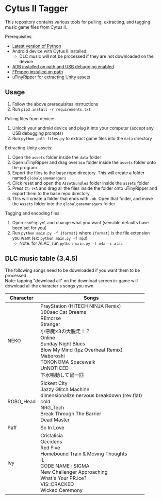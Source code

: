 # Cytus II Tagger
This repository contains various tools for pulling, extracting, and tagging music game files from Cytus II.

Prerequisites:
* [Latest version of Python](https://www.python.org/downloads/)
* Android device with Cytus II installed
    * DLC music will not be processed if they are not downloaded on the device
* [ADB installed on path and USB debugging enabled](https://www.xda-developers.com/install-adb-windows-macos-linux/)
* [FFmpeg installed on path](https://blog.gregzaal.com/how-to-install-ffmpeg-on-windows/)
* [uTinyRipper for extracting Unity assets](https://sourceforge.net/projects/utinyripper/files/)

## Usage
1. Follow the above prerequisites instructions
1. Run `pip3 install -r requirements.txt`

Pulling files from device:
1. Unlock your android device and plug it into your computer (accept any USB debugging prompts)
1. Run `python pull-files.py` to extract game files into the `data` directory

Extracting Unity assets:
1. Open the `assets` folder inside the `data` folder
1. Open uTinyRipper and drag over `bin` folder inside the `assets` folder onto the program
1. Export the files to the base repo directory. This will create a folder named `globalgamemanagers`
1. Click reset and open the `AssetBundles` folder inside the `assets` folder
1. Press `Ctrl+A` and drag all the files inside the folder onto uTinyRipper and export them to the base repo directory.
1. This will create a folder that ends with `.ab`. Open that folder, and move the `Assets` folder into the `globalgamemanagers` folder

Tagging and encoding files:
1. Open `config.yml` and change what you want (sensible defaults have been set for you)
1. Run `python main.py -f {format}` where `{format}` is the file extension you want (ex: `python main.py -f mp3`)
    * Note: for ALAC, run `python main.py -f m4a -c alac`

## DLC music table (3.4.5)

The following songs need to be downloaded if you want them to be processed.  
Note: tapping "download all" on the download screen in-game will download all the character's songs you own.

| Character | Songs                                                                                                                                                                                                                                                                            |
|-----------|----------------------------------------------------------------------------------------------------------------------------------------------------------------------------------------------------------------------------------------------------------------------------------|
| NEKO      | PrayStation (HiTECH NINJA Remix)<br /> 100sec Cat Dreams<br /> REmorse<br /> Stranger<br /> 小悪魔×3の大脱走！？<br /> Online<br /> Sunday Night Blues<br /> Blow My Mind (tpz Overheat Remix)<br /> Maboroshi<br /> TOKONOMA Spacewalk<br /> UnNOT!CED<br /> 下水鳴動して鼠一匹 |
| ROBO_Head | Sickest City<br /> Jazzy Glitch Machine<br /> dimensionalize nervous breakdown (rev.flat)<br /> cold<br /> NRG_Tech<br /> Break Through The Barrier<br /> Dead Master                                                                                                            |
| Paff      | So In Love                                                                                                                                                                                                                                                                       |
| Ivy       | Cristalisia<br /> Occidens<br /> Red Five<br /> Homebound Train & Moving Thoughts<br /> iL<br /> CODE NAME : SIGMA<br /> New Challenger Approaching<br /> What's Your PR.Ice?<br /> VIS::CRACKED<br /> Wicked Ceremony                                                           |